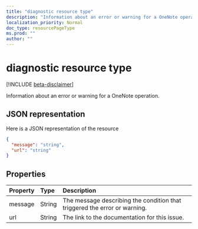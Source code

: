 ```yaml
---
title: "diagnostic resource type"
description: "Information about an error or warning for a OneNote operation."
localization_priority: Normal
doc_type: resourcePageType
ms.prod: ""
author: ""
---
```


# diagnostic resource type

[!INCLUDE [beta-disclaimer](../../includes/beta-disclaimer.md)]

Information about an error or warning for a OneNote operation.

## JSON representation

Here is a JSON representation of the resource

<!-- {
  "blockType": "resource",
  "optionalProperties": [

  ],
  "@odata.type": "microsoft.graph.diagnostic"
}-->

```json
{
  "message": "string",
  "url": "string"
}

```
## Properties
| Property	   | Type	|Description|
|:---------------|:--------|:----------|
|message|String|The message describing the condition that triggered the error or warning.|
|url|String|The link to the documentation for this issue.|

<!-- uuid: 8fcb5dbc-d5aa-4681-8e31-b001d5168d79
2015-10-25 14:57:30 UTC -->
<!--
{
  "type": "#page.annotation",
  "description": "diagnostic resource",
  "keywords": "",
  "section": "documentation",
  "tocPath": "",
  "suppressions": []
}
-->
